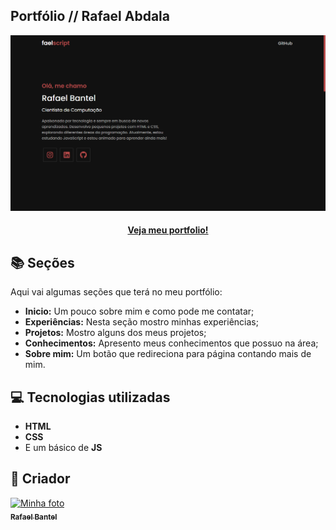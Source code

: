 ## Portfólio // Rafael Abdala

<img src="/images/portfolio.png" alt="Imagem do Portfolio">

<h4 align="center">
<a href="https://faelscript.github.io/portfolio">Veja meu portfolio!</a>
</h4>

## 📚 Seções

Aqui vai algumas seções que terá no meu portfólio:

- **Inicio:** Um pouco sobre mim e como pode me contatar;
- **Experiências:** Nesta seção mostro minhas experiências;
- **Projetos:** Mostro alguns dos meus projetos;
- **Conhecimentos:** Apresento meus conhecimentos que possuo na área;
- **Sobre mim:** Um botão que redireciona para página contando mais de mim.

## 💻 Tecnologias utilizadas

- **HTML**
- **CSS**
- E um básico de **JS**

## 🤍 Criador

<table>
  <tr>
      <a href="https://github.com/faelscript">
        <img src="https://avatars.githubusercontent.com/u/84042023?v=4" width="100px;" alt="Minha foto"/><br>
        <sub>
          <b>Rafael Bantel</b>
        </sub>
      </a>
  </tr>
</table>
